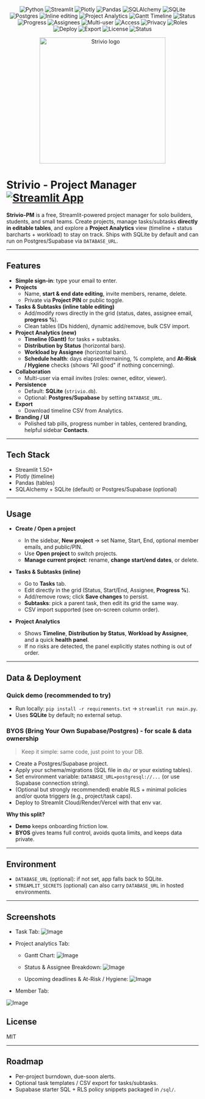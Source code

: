 <p align="center">
  <!-- Language / Core -->
  <img alt="Python" src="https://img.shields.io/badge/Python-3.10%2B-blue?logo=python&logoColor=white">
  <img alt="Streamlit" src="https://img.shields.io/badge/Streamlit-1.50%2B-FF4B4B?logo=streamlit&logoColor=white">
  <img alt="Plotly" src="https://img.shields.io/badge/Plotly-5.x-3F4F75?logo=plotly&logoColor=white">
  <img alt="Pandas" src="https://img.shields.io/badge/Pandas-2.x-150458?logo=pandas&logoColor=white">
  <img alt="SQLAlchemy" src="https://img.shields.io/badge/SQLAlchemy-2.x-D71F00?logo=python&logoColor=white">
  <img alt="SQLite" src="https://img.shields.io/badge/SQLite-default%20persistence-003B57?logo=sqlite&logoColor=white">
  <img alt="Postgres" src="https://img.shields.io/badge/Postgres-optional-4169E1?logo=postgresql&logoColor=white">

  <!-- App / UX -->
  <img alt="Inline editing" src="https://img.shields.io/badge/Editing-Inline%20tables-10B981">
  <img alt="Project Analytics" src="https://img.shields.io/badge/Analytics-Project%20Insights-0EA5E9">
  <img alt="Gantt Timeline" src="https://img.shields.io/badge/Timeline-Gantt%20Chart-0EA5E9">
  <img alt="Status" src="https://img.shields.io/badge/Status-To--Do%20%7C%20In--Progress%20%7C%20Done-8B5CF6">
  <img alt="Progress" src="https://img.shields.io/badge/Progress-0%E2%80%93100%25-6366F1">
  <img alt="Assignees" src="https://img.shields.io/badge/Assignee-email--based-22C55E">

  <!-- Collaboration -->
  <img alt="Multi-user" src="https://img.shields.io/badge/Collaboration-multi--user-0EA5E9">
  <img alt="Access" src="https://img.shields.io/badge/Access-Invite%20by%20email-14B8A6">
  <img alt="Privacy" src="https://img.shields.io/badge/Privacy-Project%20PIN-F59E0B">
  <img alt="Roles" src="https://img.shields.io/badge/Roles-owner%20%7C%20editor%20%7C%20viewer-F472B6">

  <!-- Deploy / Ops -->
  <img alt="Deploy" src="https://img.shields.io/badge/Deploy-Streamlit%20Cloud-FF4B4B?logo=streamlit&logoColor=white">
  <img alt="Export" src="https://img.shields.io/badge/Export-CSV%20timeline-64748B">
  <img alt="License" src="https://img.shields.io/badge/License-MIT-000000">
  <img alt="Status" src="https://img.shields.io/badge/Status-Active-brightgreen">
</p>

<p align="center">
  <img src="https://github.com/user-attachments/assets/f53c9be5-61af-4433-9edc-1f519a7a0219"
       alt="Strivio logo" width="330" height="330" />
</p>

# **Strivio - Project Manager** [![Streamlit App](https://static.streamlit.io/badges/streamlit_badge_black_red.svg)](https://strivio-pm.streamlit.app//)

**Strivio-PM** is a free, Streamlit-powered project manager for solo builders, students, and small teams. Create projects, manage tasks/subtasks **directly in editable tables**, and explore a **Project Analytics** view (timeline + status barcharts + workload) to stay on track. Ships with SQLite by default and can run on Postgres/Supabase via `DATABASE_URL`.

---

## Features

- **Simple sign-in**: type your email to enter.
- **Projects**  
  - Name, **start & end date editing**, invite members, rename, delete.  
  - Private via **Project PIN** or public toggle.
- **Tasks & Subtasks (inline table editing)**  
  - Add/modify rows directly in the grid (status, dates, assignee email, **progress %**).  
  - Clean tables (IDs hidden), dynamic add/remove, bulk CSV import.
- **Project Analytics (new)**  
  - **Timeline (Gantt)** for tasks + subtasks.  
  - **Distribution by Status** (horizontal bars).  
  - **Workload by Assignee** (horizontal bars).  
  - **Schedule health**: days elapsed/remaining, % complete, and **At-Risk / Hygiene** checks (shows "All good" if nothing concerning).
- **Collaboration**  
  - Multi-user via email invites (roles: owner, editor, viewer).
- **Persistence**  
  - Default: **SQLite** (`strivio.db`).  
  - Optional: **Postgres/Supabase** by setting `DATABASE_URL`.
- **Export**  
  - Download timeline CSV from Analytics.
- **Branding / UI**  
  - Polished tab pills, progress number in tables, centered branding, helpful sidebar **Contacts**.

---

## Tech Stack

- Streamlit 1.50+
- Plotly (timeline)
- Pandas (tables)
- SQLAlchemy + SQLite (default) or Postgres/Supabase (optional)

---

## Usage

- **Create / Open a project**
  - In the sidebar, **New project** -> set Name, Start, End, optional member emails, and public/PIN.
  - Use **Open project** to switch projects.
  - **Manage current project**: rename, **change start/end dates**, or delete.

- **Tasks & Subtasks (inline)**
  - Go to **Tasks** tab.
  - Edit directly in the grid (Status, Start/End, Assignee, **Progress %**).  
  - Add/remove rows; click **Save changes** to persist.  
  - **Subtasks**: pick a parent task, then edit its grid the same way.
  - CSV import supported (see on-screen column order).

- **Project Analytics**
  - Shows **Timeline**, **Distribution by Status**, **Workload by Assignee**, and a quick **health panel**.  
  - If no risks are detected, the panel explicitly states nothing is out of order.

---

## Data & Deployment

### Quick demo (recommended to try)
- Run locally: `pip install -r requirements.txt` -> `streamlit run main.py`.  
- Uses **SQLite** by default; no external setup.

### BYOS (Bring Your Own Supabase/Postgres) - for scale & data ownership
> Keep it simple: same code, just point to your DB.

- Create a Postgres/Supabase project.  
- Apply your schema/migrations (SQL file in `db/` or your existing tables).  
- Set environment variable: `DATABASE_URL=postgresql://...` (or use Supabase connection string).  
- (Optional but strongly recommended) enable RLS + minimal policies and/or quota triggers (e.g., project/task caps).  
- Deploy to Streamlit Cloud/Render/Vercel with that env var.

**Why this split?**  
- **Demo** keeps onboarding friction low.  
- **BYOS** gives teams full control, avoids quota limits, and keeps data private.

---

## Environment

- `DATABASE_URL` (optional): if not set, app falls back to SQLite.  
- `STREAMLIT_SECRETS` (optional) can also carry `DATABASE_URL` in hosted environments.

---

## Screenshots
* Task Tab:
![Image](https://github.com/user-attachments/assets/5bf66f25-c4bb-4a9f-9f9b-90014bdc6d86)

* Project analytics Tab:

  * Gantt Chart:
    ![Image](https://github.com/user-attachments/assets/9c592e6c-f5d3-4f0f-8616-7bebc162a0ea)

  * Status & Assignee Breakdown:
    ![Image](https://github.com/user-attachments/assets/339539d0-2233-4b39-8626-b50570a0f680)

  * Upcoming deadlines & At-Risk / Hygiene:
    ![Image](https://github.com/user-attachments/assets/ee596443-0916-4c51-a680-c2df9c0761b3)

* Member Tab:

![Image](https://github.com/user-attachments/assets/b508ab94-a90f-4bab-8eea-41388346ccaf)


## License
MIT

---

## Roadmap
- Per-project burndown, due-soon alerts.
- Optional task templates / CSV export for tasks/subtasks.
- Supabase starter SQL + RLS policy snippets packaged in `/sql/`.

